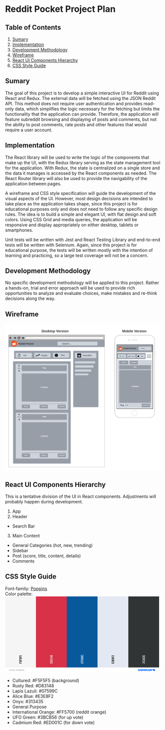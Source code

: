 # Reddit Pocket Project Plan

## Table of Contents
1. [Sumary](#sumary)
2. [Implementation](#implementation)
3. [Development Methodology](#development-methodology)
4. [Wireframe](#wireframe)
5. [React UI Components Hierarchy](#react-ui-components-hierarchy)
6. [CSS Style Guide](#css-style-guide)

## Sumary

The goal of this project is to develop a simple interactive UI for Reddit using React and Redux. 
The external data will be fetched using the JSON Reddit API. This method does not require user authentication and provides read-only data, which simplifies the
logic necessary for the fetching but limits the functionality that the application can provide. Therefore, the application will feature subreddit browsing 
and displaying of posts and comments, but not the ability to post comments, rate posts and other features that would require a user account.

## Implementation

The React library will be used to write the logic of the components that make up the UI, with the Redux library serving as the state management tool for the application. With Redux, the state is centralized on a single store and the data it manages is accessed by the React components as needed. The React Router library will also be used to provide the navigability of the application between pages.

A wireframe and CSS style specification will guide the development of the visual aspects of the UI. However, most design decisions are intended to take place as the application takes shape, since this project is for educational purposes only and does not need to follow any specific design rules. The idea is to build a simple and elegant UI, with flat design and soft colors. Using CSS Grid and media queries, the application will be responsive and display appropriately on either desktop, tablets or smartphones.

Unit tests will be written with Jest and React Testing Library and end-to-end tests will be written with Selenium. Again, since this project is for educational purpose, the tests will be written mostly with the intention of learning and practicing, so a large test coverage will not be a concern.

## Development Methodology 

No specific development methodology will be applied to this project. Rather a hands-on, trial and error approach will be used to provide rich opportunities to analyze and evaluate choices, make mistakes and re-think decisions along the way.

## Wireframe 

<img src="./wireframe-desktop-mobile.png" alt="wireframe" width="600px" />

## React UI Components Hierarchy

This is a tentative division of the UI in React components. Adjustments will probably happen during development.

1. App
2. Header
- Search Bar
3. Main Content
- General Categories (hot, new, trending)
- Sidebar
- Post (score, title, content, details) 
- Comments

## CSS Style Guide

Font-family: [Poppins](https://fonts.google.com/specimen/Poppins?category=Sans+Serif#standard-styles) <br>
Color palette: <br>
<img src="./color-palette.png" alt="color palette" width="500px" />
* Cultured: #F5F5F5 (background)
* Rusty Red: #D83148
* Lapis Lazuli: #07599C
* Alice Blue: #E3E8F2
* Onyx: #313435
* General Purpose
* International Orange: #FF5700 (reddit orange)
* UFO Green: #3BCB56 (for up vote)
* Cadmium Red: #ED001C (for down vote)






